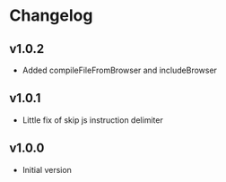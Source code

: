 # Changelog

## v1.0.2

- Added compileFileFromBrowser and includeBrowser

## v1.0.1

- Little fix of skip js instruction delimiter

## v1.0.0

- Initial version
